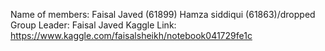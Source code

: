 Name of members: Faisal Javed (61899) Hamza siddiqui (61863)/dropped 
Group Leader: Faisal Javed
Kaggle Link: https://www.kaggle.com/faisalsheikh/notebook041729fe1c
